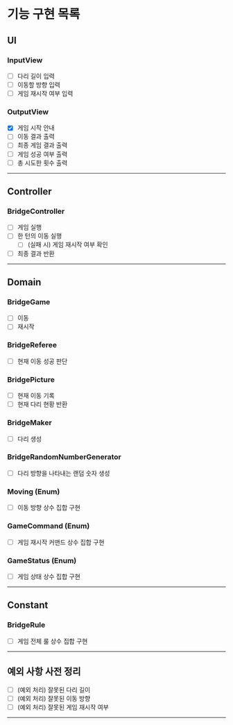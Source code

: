 # 기능 구현 목록

## UI
### InputView
- [ ] 다리 길이 입력
- [ ] 이동할 방향 입력
- [ ] 게임 재시작 여부 입력

### OutputView
- [x] 게임 시작 안내
- [ ] 이동 결과 출력
- [ ] 최종 게임 결과 출력
- [ ] 게임 성공 여부 출력
- [ ] 총 시도한 횟수 출력
---

## Controller
### BridgeController
- [ ] 게임 실행
- [ ] 한 턴의 이동 실행
  - [ ] (실패 시) 게임 재시작 여부 확인
- [ ] 최종 결과 반환
---

## Domain

### BridgeGame
- [ ] 이동
- [ ] 재시작

### BridgeReferee
- [ ] 현재 이동 성공 판단

### BridgePicture
- [ ] 현재 이동 기록
- [ ] 현재 다리 현황 반환

### BridgeMaker
- [ ] 다리 생성

### BridgeRandomNumberGenerator
- [ ] 다리 방향을 나타내는 랜덤 숫자 생성

### Moving (Enum)
- [ ] 이동 방향 상수 집합 구현

### GameCommand (Enum)
- [ ] 게임 재시작 커맨드 상수 집합 구현

### GameStatus (Enum)
- [ ] 게임 상태 상수 집합 구현
---

## Constant
### BridgeRule
- [ ] 게임 전체 룰 상수 집합 구현
---

## 예외 사항 사전 정리
- [ ] (예외 처리) 잘못된 다리 길이
- [ ] (예외 처리) 잘못된 이동 방향
- [ ] (예외 처리) 잘못된 게임 재시작 여부
---